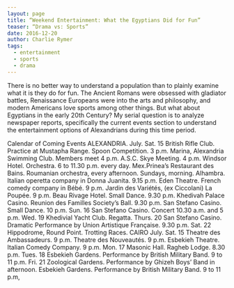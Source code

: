 ```yaml
---
layout: page
title: “Weekend Entertainment: What the Egyptians Did for Fun”
teaser: “Drama vs: Sports”
date: 2016-12-20
author: Charlie Rymer
tags:
  - entertainment
  - sports
  - drama
---
```


There is no better way to understand a population than to plainly examine
what it is they do for fun.  The Ancient Romans were obsessed with gladiator
battles, Renaissance Europeans were into the arts and philosophy, and modern
Americans love sports among other things.  But what about Egyptians in the early
20th Century? My serial question is to analyze newspaper reports, specifically
the current events section to understand the entertainment options of Alexandrians
during this time period.

<div type="item" scope="calendar" xml:id="deg-el-coce01">
              <head>Calendar of Coming Events</head>
              <table cols="2" xml:id="deg-ta-coce01">
                  <row role="label">
                      <cell cols="2">ALEXANDRIA.</cell>
                  </row>
                  <row>
                      <cell>July.</cell>
                      <cell/>
                  </row>
                  <row>
                      <cell>Sat. 15</cell>
                      <cell>British Rifle Club. Practice at Mustapha Range. Spoon Competition.
                          3 p.m.</cell>
                  </row>
                  <row>
                      <cell/>
                      <cell>Marina, Alexandria Swimming Club. Members meet 4 p.m.</cell>
                  </row>
                  <row>
                      <cell/>
                      <cell>A.S.C. Skye Meeting. 4 p.m.</cell>
                  </row>
                  <row>
                      <cell/>
                      <cell>Windsor Hotel. Orchestra. 6 to 11.30 p.m. every day.</cell>
                  </row>
                  <row>
                      <cell/>
                      <cell>Mex.Prinea’s Restaurant des Bains. Roumanian orchestra, every
                          afternoon. Sundays, morning.</cell>
                  </row>
                  <row>
                      <cell/>
                      <cell>Alhambra. Italian operetta company in <hi rend="italic">Donna
                          Juanita</hi>. 9.15 p.m. </cell>
                  </row>
                  <row>
                      <cell/>
                      <cell>Eden Theatre. French comedy company in <hi rend="italic"
                          >Bébé</hi>. 9 p.m.</cell>
                  </row>
                  <row>
                      <cell/>
                      <cell>Jardin des Variétés, (ex Ciccolani) <hi rend="italic">La
                          Poupée</hi>. 9 p.m.</cell>
                  </row>
                  <row>
                      <cell/>
                      <cell>Beau Rivage Hotel. Small Dance. 9.30 p.m.</cell>
                  </row>
                  <row>
                      <cell/>
                      <cell>Khedivah Palace Casino. Reunion des Familles Society’s Ball. 9.30
                          p.m.</cell>
                  </row>
                  <row>
                      <cell/>
                      <cell>San Stefano Casino. Small Dance. 10 p.m.</cell>
                  </row>
                  <row>
                      <cell>Sun. 16</cell>
                      <cell>San Stefano Casino. Concert 10.30 a.m. and 5 p.m.</cell>
                  </row>
                  <row>
                      <cell>Wed. 19</cell>
                      <cell>Khedivial Yacht Club. Regatta.</cell>
                  </row>
                  <row>
                      <cell>Thurs. 20</cell>
                      <cell>San Stefano Casino. Dramatic Performance by Union Artistique
                          Française. 9.30 p.m.</cell>
                  </row>
                  <row>
                      <cell>Sat. 22</cell>
                      <cell>Hippodrome, Round Point. Trotting Races.</cell>
                  </row>
                  <row role="label">
                      <cell cols="2">CAIRO</cell>
                  </row>
                  <row>
                      <cell>July.</cell>
                      <cell/>
                  </row>
                  <row>
                      <cell>Sat. 15</cell>
                      <cell>Theatre des Ambassadeurs. 9 p.m.</cell>
                  </row>
                  <row>
                      <cell/>
                      <cell>Theatre des Nouveautés. 9 p.m.</cell>
                  </row>
                  <row>
                      <cell/>
                      <cell>Esbekieh Theatre. Italian Comedy Company. 9 p.m.</cell>
                  </row>
                  <row>
                      <cell>Mon. 17</cell>
                      <cell>Masonic Hall. Ragheb Lodge. 8.30 p.m.</cell>
                  </row>
                  <row>
                      <cell>Tues. 18</cell>
                      <cell>Esbekieh Gardens. Performance by British Military Band. 9 to 11
                          p.m.</cell>
                  </row>
                  <row>
                      <cell>Fri. 21</cell>
                      <cell>Zoological Gardens. Performance by Ghizeh Boys’ Band in
                          afternoon.</cell>
                  </row>
                  <row>
                      <cell/>
                      <cell>Esbekieh Gardens. Performance by British Military Band. 9 to 11
                          p.m,</cell>
                  </row>
              </table>
          </div>